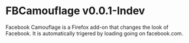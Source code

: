 # FBCamouflage v0.0.1-Indev
Facebook Camouflage is a Firefox add-on that changes the look of Facebook. It is automatically trigered by loading going on facebook.com.

